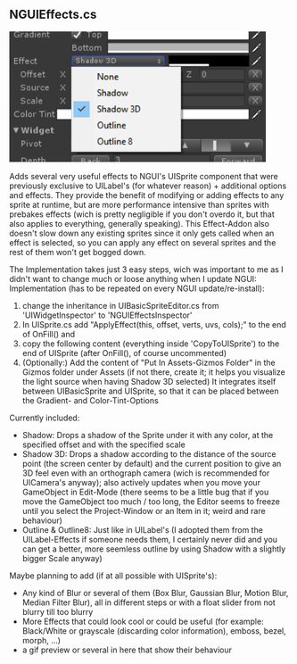 ## NGUIEffects.cs
![Image](/Screenshots/Components//NGUIEffects1_Info.png)

Adds several very useful effects to NGUI's UISprite component that were previously exclusive to UILabel's (for whatever reason) + additional options and effects.
They provide the benefit of modifying or adding effects to any sprite at runtime, but are more performance intensive than sprites 
with prebakes effects (wich is pretty negligible if you don't overdo it, but that also applies to everything, generally speaking).
This Effect-Addon also doesn't slow down any existing sprites since it only gets called when an effect is selected,
so you can apply any effect on several sprites and the rest of them won't get bogged down.

The Implementation takes just 3 easy steps, wich was important to me as I didn't want to change much or loose anything when I update NGUI:
Implementation (has to be repeated on every NGUI update/re-install):
1. change the inheritance in UIBasicSpriteEditor.cs from 'UIWidgetInspector' to 'NGUIEffectsInspector'
2. In UISprite.cs add "ApplyEffect(this, offset, verts, uvs, cols);" to the end of OnFill() and
3. copy the following content (everything inside 'CopyToUISprite') to the end of UISprite (after OnFill(), of course uncommented)
4. (Optionally:) Add the content of "Put In Assets-Gizmos Folder" in the Gizmos folder under Assets (if not there, create it; it helps you visualize the light source when having Shadow 3D selected)
It integrates itself between UIBasicSprite and UISprite, so that it can be placed between the Gradient- and Color-Tint-Options

Currently included:
- Shadow: Drops a shadow of the Sprite under it with any color, at the specified offset and with the specified scale
- Shadow 3D: Drops a shadow according to the distance of the source point (the screen center by default) and the current position 
to give an 3D feel even with an orthograph camera (wich is recommended for UICamera's anyway);
also actively updates when you move your GameObject in Edit-Mode (there seems to be a little bug that if you 
move the GameObject too much / too long, the Editor seems to freeze until you select the Project-Window or an Item in it; weird and rare behaviour)
- Outline & Outline8: Just like in UILabel's (I adopted them from the UILabel-Effects if someone needs them, 
I certainly never did and you can get a better, more seemless outline by using Shadow with a slightly bigger Scale anyway)

Maybe planning to add (if at all possible with UISprite's):
- Any kind of Blur or several of them (Box Blur, Gaussian Blur, Motion Blur, Median Filter Blur), all in different steps or with a float slider from not blurry till too blurry
- More Effects that could look cool or could be useful (for example: Black/White or grayscale (discarding color information), emboss, bezel, morph, ...)
- a gif preview or several in here that show their behaviour